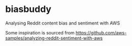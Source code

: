 # biasbuddy
Analysing Reddit content bias and sentiment with AWS

Some inspiration is sourced from https://github.com/aws-samples/analyzing-reddit-sentiment-with-aws
